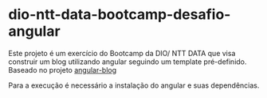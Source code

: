 # dio-ntt-data-bootcamp-desafio-angular
Este projeto é um exercício do Bootcamp da DIO/ NTT DATA que visa construir um blog utilizando angular seguindo um template pré-definido.
Baseado no projeto [angular-blog](https://github.com/felipeAguiarCode/angular-blog)

Para a execução é necessário a instalação do angular e suas dependências.
